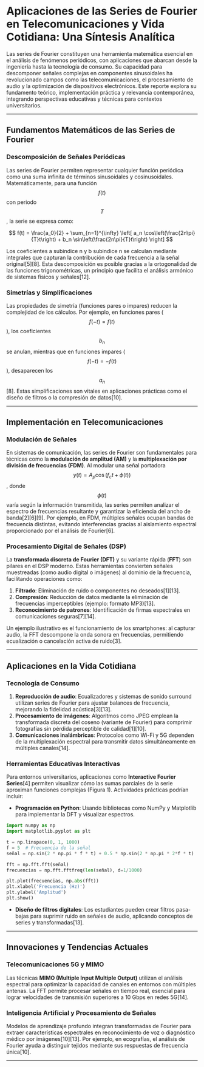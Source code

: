 # Aplicaciones de las Series de Fourier en Telecomunicaciones y Vida Cotidiana: Una Síntesis Analítica  

Las series de Fourier constituyen una herramienta matemática esencial en el análisis de fenómenos periódicos, con aplicaciones que abarcan desde la ingeniería hasta la tecnología de consumo. Su capacidad para descomponer señales complejas en componentes sinusoidales ha revolucionado campos como las telecomunicaciones, el procesamiento de audio y la optimización de dispositivos electrónicos. Este reporte explora su fundamento teórico, implementación práctica y relevancia contemporánea, integrando perspectivas educativas y técnicas para contextos universitarios.  

---

## Fundamentos Matemáticos de las Series de Fourier  

### Descomposición de Señales Periódicas  
Las series de Fourier permiten representar cualquier función periódica como una suma infinita de términos sinusoidales y cosinusoidales. Matemáticamente, para una función $$ f(t) $$ con periodo $$ T $$, la serie se expresa como:  

$$
f(t) = \frac{a_0}{2} + \sum_{n=1}^{\infty} \left[ a_n \cos\left(\frac{2n\pi}{T}t\right) + b_n \sin\left(\frac{2n\pi}{T}t\right) \right]
$$  

Los coeficientes  a subindice n  y  b subindice n  se calculan mediante integrales que capturan la contribución de cada frecuencia a la señal original[5][8]. Esta descomposición es posible gracias a la ortogonalidad de las funciones trigonométricas, un principio que facilita el análisis armónico de sistemas físicos y señales[12].  

### Simetrías y Simplificaciones  
Las propiedades de simetría (funciones pares o impares) reducen la complejidad de los cálculos. Por ejemplo, en funciones pares ($$ f(-t) = f(t) $$), los coeficientes $$ b_n $$ se anulan, mientras que en funciones impares ($$ f(-t) = -f(t) $$), desaparecen los $$ a_n $$[8]. Estas simplificaciones son vitales en aplicaciones prácticas como el diseño de filtros o la compresión de datos[10].  

---

## Implementación en Telecomunicaciones  

### Modulación de Señales  
En sistemas de comunicación, las series de Fourier son fundamentales para técnicas como la **modulación de amplitud (AM)** y la **multiplexación por división de frecuencias (FDM)**. Al modular una señal portadora $$ y(t) = A_p \cos(f_c t + \phi(t)) $$, donde $$ \phi(t) $$ varía según la información transmitida, las series permiten analizar el espectro de frecuencias resultante y garantizar la eficiencia del ancho de banda[2][6][9]. Por ejemplo, en FDM, múltiples señales ocupan bandas de frecuencia distintas, evitando interferencias gracias al aislamiento espectral proporcionado por el análisis de Fourier[6].  

### Procesamiento Digital de Señales (DSP)  
La **transformada discreta de Fourier (DFT)** y su variante rápida (**FFT**) son pilares en el DSP moderno. Estas herramientas convierten señales muestreadas (como audio digital o imágenes) al dominio de la frecuencia, facilitando operaciones como:  
1. **Filtrado**: Eliminación de ruido o componentes no deseados[1][13].  
2. **Compresión**: Reducción de datos mediante la eliminación de frecuencias imperceptibles (ejemplo: formato MP3)[13].  
3. **Reconocimiento de patrones**: Identificación de firmas espectrales en comunicaciones seguras[7][14].  

Un ejemplo ilustrativo es el funcionamiento de los smartphones: al capturar audio, la FFT descompone la onda sonora en frecuencias, permitiendo ecualización o cancelación activa de ruido[3].  

---

## Aplicaciones en la Vida Cotidiana  

### Tecnología de Consumo  
1. **Reproducción de audio**: Ecualizadores y sistemas de sonido surround utilizan series de Fourier para ajustar balances de frecuencia, mejorando la fidelidad acústica[3][13].  
2. **Procesamiento de imágenes**: Algoritmos como JPEG emplean la transformada discreta del coseno (variante de Fourier) para comprimir fotografías sin pérdida perceptible de calidad[1][10].  
3. **Comunicaciones inalámbricas**: Protocolos como Wi-Fi y 5G dependen de la multiplexación espectral para transmitir datos simultáneamente en múltiples canales[14].  

### Herramientas Educativas Interactivas  
Para entornos universitarios, aplicaciones como **Interactive Fourier Series**[4] permiten visualizar cómo las sumas parciales de la serie aproximan funciones complejas (Figura 1). Actividades prácticas podrían incluir:  
- **Programación en Python**: Usando bibliotecas como NumPy y Matplotlib para implementar la DFT y visualizar espectros.  
```python
import numpy as np
import matplotlib.pyplot as plt

t = np.linspace(0, 1, 1000)
f = 5  # Frecuencia de la señal
señal = np.sin(2 * np.pi * f * t) + 0.5 * np.sin(2 * np.pi * 2*f * t)

fft = np.fft.fft(señal)
frecuencias = np.fft.fftfreq(len(señal), d=1/1000)

plt.plot(frecuencias, np.abs(fft))
plt.xlabel('Frecuencia (Hz)')
plt.ylabel('Amplitud')
plt.show()
```
- **Diseño de filtros digitales**: Los estudiantes pueden crear filtros pasa-bajas para suprimir ruido en señales de audio, aplicando conceptos de series y transformadas[13].  

---

## Innovaciones y Tendencias Actuales  

### Telecomunicaciones 5G y MIMO  
Las técnicas **MIMO (Multiple Input Multiple Output)** utilizan el análisis espectral para optimizar la capacidad de canales en entornos con múltiples antenas. La FFT permite procesar señales en tiempo real, esencial para lograr velocidades de transmisión superiores a 10 Gbps en redes 5G[14].  

### Inteligencia Artificial y Procesamiento de Señales  
Modelos de aprendizaje profundo integran transformadas de Fourier para extraer características espectrales en reconocimiento de voz o diagnóstico médico por imágenes[10][13]. Por ejemplo, en ecografías, el análisis de Fourier ayuda a distinguir tejidos mediante sus respuestas de frecuencia única[10].  

---
